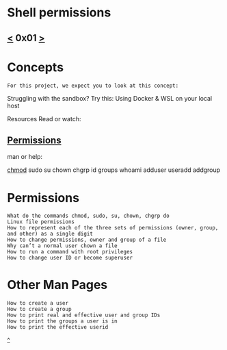 # Shell permissions
[<](https://github.com/TheeKingZa/alx-system_engineering-devops/tree/master/0x00-shell_basics/README.md) 0x01 [>](https://github.com/TheeKingZa/alx-system_engineering-devops/tree/master/0x02-shell_redirections/README.md)
---


# Concepts
    For this project, we expect you to look at this concept:

Struggling with the sandbox? Try this: Using Docker & WSL on your local host



Resources
Read or watch:

[Permissions](http://linuxcommand.org/lc3_lts0090.php)
---

man or help:

  [chmod](http://linuxcommand.org/lc3_man_pages/chmod1.html)
  sudo
su
chown
chgrp
id
groups
whoami
adduser
useradd
addgroup

# Permissions

    What do the commands chmod, sudo, su, chown, chgrp do
    Linux file permissions
    How to represent each of the three sets of permissions (owner, group, and other) as a single digit
    How to change permissions, owner and group of a file
    Why can’t a normal user chown a file
    How to run a command with root privileges
    How to change user ID or become superuser

# Other Man Pages
    How to create a user
    How to create a group
    How to print real and effective user and group IDs
    How to print the groups a user is in
    How to print the effective userid

[^](#shell-permissions)
